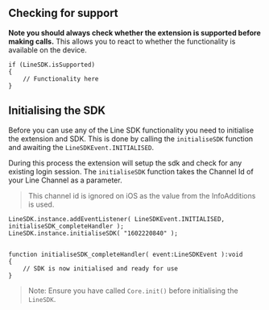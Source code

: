 
## Checking for support

**Note you should always check whether the extension is supported before making calls.**
This allows you to react to whether the functionality is available on the device.


```as3
if (LineSDK.isSupported)
{
	// Functionality here
}
```


## Initialising the SDK

Before you can use any of the Line SDK functionality you need to initialise the extension and SDK.
This is done by calling the `initialiseSDK` function and awaiting the `LineSDKEvent.INITIALISED`.

During this process the extension will setup the sdk and check for any existing login session.
The `initialiseSDK` function takes the Channel Id of your Line Channel as a parameter. 

> This channel id is ignored on iOS as the value from the InfoAdditions is used.


```as3
LineSDK.instance.addEventListener( LineSDKEvent.INITIALISED, initialiseSDK_completeHandler );
LineSDK.instance.initialiseSDK( "1602220840" );


function initialiseSDK_completeHandler( event:LineSDKEvent ):void
{
	// SDK is now initialised and ready for use
}
```


>
> Note: Ensure you have called `Core.init()` before initialising the `LineSDK`.
>















